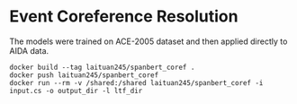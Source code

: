 # Event Coreference Resolution


The models were trained on ACE-2005 dataset and then applied directly to AIDA data.

```
docker build --tag laituan245/spanbert_coref .
docker push laituan245/spanbert_coref
docker run --rm -v /shared:/shared laituan245/spanbert_coref -i input.cs -o output_dir -l ltf_dir
```
